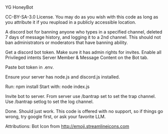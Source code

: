 YG HoneyBot

CC-BY-SA-3.0 License.  You may do as you wish with this code as long as you attribute it if you reupload in a publicly accessible location.

A discord bot for banning anyone who types in a specified channel, deleted 7 days of message history, and logging it to a 2nd channel.  This should not ban administrators or moderators that have banning ability.  

Get a discord bot token.  Make sure it has admin rights for invites.  Enable all Privileged intents Server Member & Message Content on the Bot tab. 

Paste bot token in .env. 

Ensure your server has node.js and discord.js installed. 

Run: npm install
Start with: node index.js

Invite bot to server.  From server use /bantrap set to set the trap channel.  Use /bantrap setlog to set the log channel.

Done.  Should just work.  This code is offered with no support, so if things go wrong, try google first, or ask your favorite LLM.






Attributions:
Bot Icon from http://emoji.streamlineicons.com
